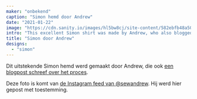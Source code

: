 ```yaml
---
maker: "onbekend"
caption: "Simon hemd door Andrew"
date: "2021-01-22"
image: "https://cdn.sanity.io/images/hl5bw8cj/site-content/582ebfb48a506d583b6654cd296736c21f37807a-746x746.jpg"
intro: "This excellent Simon shirt was made by Andrew, who also blogged about the process ."
title: "Simon door Andrew"
designs:
  - "simon"
---
```



Dit uitstekende Simon hemd werd gemaakt door Andrew, die ook [een blogpost schreef over het proces](https://sewandrew.com/2019/03/13/spiderweb-paper-a-freesewing-shirt/).

<Note>

Deze foto is komt van [de Instagram feed van @sewandrew](https://www.instagram.com/sewandrew/). Hij werd hier gepost met toestemming.

</Note>

